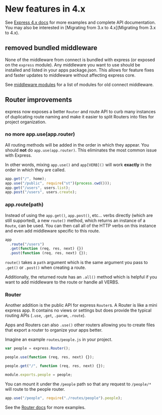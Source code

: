 # New features in 4.x

See [Express 4.x docs](http://expressjs.com/4x/api.html) for more examples and complete API documentation. You may also be interested in \[Migrating from 3.x to 4.x\](Migrating from 3.x to 4.x).

## removed bundled middleware

None of the middleware from connect is bundled with express (or exposed on the `express` module). Any middleware you want to use should be installed and listed in your apps package.json. This allows for feature fixes and faster updates to middleware without affecting express core.

See [middleware modules](https://github.com/senchalabs/connect#middleware) for a list of modules for old connect middleware.

## Router improvements

express now exposes a better `Router` and route API to curb many instances of duplicating route naming and make it easier to split Routers into files for project organization.

### no more app.use(app.router)

All routing methods will be added in the order in which they appear. You should **not** do `app.use(app.router)`. This eliminates the most common issue with Express.

In other words, mixing `app.use()` and `app[VERB]()` will work **exactly** in the order in which they are called.

```js
app.get("/", home);
app.use("/public", require("st")(process.cwd()));
app.get("/users", users.list);
app.post("/users", users.create);
```

### app.route(path)

Instead of using the `app.get()`, `app.post()`, etc... verbs directly (which are still supported), a new `route()` method, which returns an instance of a `Route`, can be used. You can then call all of the HTTP verbs on this instance and even add middleware specific to this route.

```js
app
  .route("/users")
  .get(function (req, res, next) {})
  .post(function (req, res, next) {});
```

`route()` takes a `path` argument which is the same argument you pass to `.get()` or `.post()` when creating a route.

Additionally, the returned route has an `.all()` method which is helpful if you want to add middleware to the route or handle all VERBS.

### Router

Another addition is the public API for express `Router`s. A Router is like a mini express app. It contains no views or settings but does provide the typical routing APIs (`.use`, `.get`, `.param`, `.route`).

Apps and Routers can also `.use()` other routers allowing you to create files that export a router to organize your apps better.

Imagine an example `routes/people.js` in your project.

```js
var people = express.Router();

people.use(function (req, res, next) {});

people.get("/", function (req, res, next) {});

module.exports.people = people;
```

You can mount it under the `/people` path so that any request to `/people/*` will route to the people router.

```js
app.use("/people", require("./routes/people").people);
```

See the [Router docs](http://expressjs.com/4x/api.html#router) for more examples.
